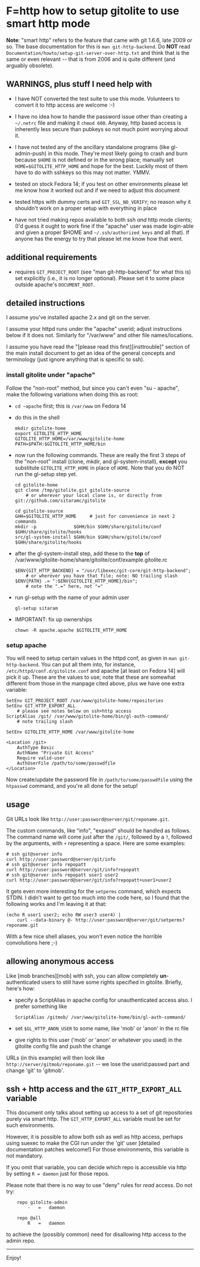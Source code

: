 # F=http how to setup gitolite to use smart http mode

**Note**: "smart http" refers to the feature that came with git 1.6.6, late
2009 or so.  The base documentation for this is `man git-http-backend`.  Do
**NOT** read `Documentation/howto/setup-git-server-over-http.txt` and think
that is the same or even relevant -- that is from 2006 and is quite different
(and arguably obsolete).

## WARNINGS, plus stuff I need help with

  * I have NOT converted the test suite to use this mode.  Volunteers to
    convert it to http access are welcome :-)

  * I have no idea how to handle the password issue other than creating a
    `~/.netrc` file and making it `chmod 600`.  Anyway, http based access is
    inherently less secure than pubkeys so not much point worrying about it.

  * I have not tested any of the ancillary standalone programs (like
    gl-admin-push) in this mode.  They're most likely going to crash and burn
    because `$HOME` is not defined or in the wrong place; manually set
    `HOME=$GITOLITE_HTTP_HOME` and hope for the best.  Luckily most of them
    have to do with sshkeys so this may not matter.  YMMV.

  * tested on stock Fedora 14; if you test on other environments please let me
    know how it worked out and if we need to adjust this document

  * tested https with dummy certs and `GIT_SSL_NO_VERIFY`; no reason why it
    shouldn't work on a proper setup with everything in place

  * have not tried making repos available to both ssh *and* http mode clients;
    (I'd guess it ought to work fine if the "apache" user was made login-able
    and given a proper $HOME and `~/.ssh/authorized_keys` and all that).  If
    anyone has the energy to try that please let me know how that went.

## additional requirements

  * requires `GIT_PROJECT_ROOT` (see "man git-http-backend" for what this is)
    set explicitly (i.e., it is no longer optional).  Please set it to some
    place outside apache's `DOCUMENT_ROOT`.

## detailed instructions

I assume you've installed apache 2.x and git on the server.

I assume your httpd runs under the "apache" userid; adjust instructions below
if it does not.  Similarly for "/var/www" and other file names/locations.

I assume you have read the "[please read this first][insttrouble]" section of the
main install document to get an idea of the general concepts and terminology
(just ignore anything that is specific to ssh).

### install gitolite under "apache"

Follow the "non-root" method, but since you can't even "su - apache", make the
following variations when doing this as root:

  * `cd ~apache` first; this is `/var/www` on Fedora 14

  * do this in the shell

        mkdir gitolite-home
        export GITOLITE_HTTP_HOME
        GITOLITE_HTTP_HOME=/var/www/gitolite-home
        PATH=$PATH:$GITOLITE_HTTP_HOME/bin

  * now run the following commands.  These are really the first 3 steps of the
    "non-root" install (clone, mkdir, and gl-system-install), **except** you
    substitute `GITOLITE_HTTP_HOME` in place of `HOME`.  Note that you do NOT
    run the gl-setup step yet.

        cd gitolite-home
        git clone /tmp/gitolite.git gitolite-source
            # or wherever your local clone is, or directly from git://github.com/sitaramc/gitolite

        cd gitolite-source
        GHH=$GITOLITE_HTTP_HOME     # just for convenience in next 2 commands
        mkdir -p              $GHH/bin $GHH/share/gitolite/conf $GHH/share/gitolite/hooks
        src/gl-system-install $GHH/bin $GHH/share/gitolite/conf $GHH/share/gitolite/hooks

  * after the gl-system-install step, add these to the **top** of
    /var/www/gitolite-home/share/gitolite/conf/example.gitolite.rc

        $ENV{GIT_HTTP_BACKEND} = "/usr/libexec/git-core/git-http-backend";
            # or wherever you have that file; note: NO trailing slash
        $ENV{PATH} .= ":$ENV{GITOLITE_HTTP_HOME}/bin";
            # note the ".=" here, not "="

  * run gl-setup with the name of your admin user

        gl-setup sitaram

  * IMPORTANT: fix up ownerships

        chown -R apache.apache $GITOLITE_HTTP_HOME

### setup apache

You will need to setup certain values in the httpd conf, as given in `man
git-http-backend`.  You can put all them into, for instance,
`/etc/httpd/conf.d/gitolite.conf` and apache [at least on Fedora 14] will pick
it up.  These are the values to use; note that these are somewhat different
from those in the manpage cited above, plus we have one extra variable:

    SetEnv GIT_PROJECT_ROOT /var/www/gitolite-home/repositories
    SetEnv GIT_HTTP_EXPORT_ALL
        # please see notes below on ssh+http access
    ScriptAlias /git/ /var/www/gitolite-home/bin/gl-auth-command/
        # note trailing slash

    SetEnv GITOLITE_HTTP_HOME /var/www/gitolite-home

    <Location /git>
        AuthType Basic
        AuthName "Private Git Access"
        Require valid-user
        AuthUserFile /path/to/some/passwdfile
    </Location>

Now create/update the password file in `/path/to/some/passwdfile` using the
`htpasswd` command, and you're all done for the setup!

## usage

Git URLs look like `http://user:password@server/git/reponame.git`.

The custom commands, like "info", "expand" should be handled as follows.  The
command name will come just after the `/git/`, followed by a `?`, followed by
the arguments, with `+` representing a space.  Here are some examples:

    # ssh git@server info
    curl http://user:password@server/git/info
    # ssh git@server info repopatt
    curl http://user:password@server/git/info?repopatt
    # ssh git@server info repopatt user1 user2
    curl http://user:password@server/git/info?repopatt+user1+user2

It gets even more interesting for the `setperms` command, which expects STDIN.
I didn't want to get too much into the code here, so I found that the
following works and I'm leaving it at that:

    (echo R user1 user2; echo RW user3 user4) |
        curl --data-binary @- http://user:password@server/git/setperms?reponame.git

With a few nice shell aliases, you won't even notice the horrible convolutions
here ;-)

## allowing anonymous access

Like [mob branches][mob] with ssh, you can allow completely
**un**-authenticated users to still have some rights specified in gitolite.
Briefly, here's how:

  * specify a ScriptAlias in apache config for unauthenticated access also.  I
    prefer something like

        ScriptAlias /gitmob/ /var/www/gitolite-home/bin/gl-auth-command/

  * set `$GL_HTTP_ANON_USER` to some name, like 'mob' or 'anon' in the rc file

  * give rights to this user ('mob' or 'anon' or whatever you used) in the
    gitolite config file and push the change

URLs (in this example) will then look like `http://server/gitmob/reponame.git`
-- we lose the userid:passwd part and change 'git' to 'gitmob'.

## ssh + http access and the `GIT_HTTP_EXPORT_ALL` variable

This document only talks about setting up access to a set of git repositories
purely via smart http.  The `GIT_HTTP_EXPORT_ALL` variable must be set for
such environments.

However, it is possible to allow both ssh as well as http access, perhaps
using suexec to make the CGI run under the 'git' user [detailed documentation
patches welcome!]  For those environments, this variable is not mandatory.

If you omit that variable, you can decide which repo is accessible via http by
setting `R = daemon` just for those repos.

Please note that there is no way to use "deny" rules for *read* access.  Do
not try:

        repo gitolite-admin
            -   =   daemon

        repo @all
            R   =   daemon

to achieve the (possibly common) need for disallowing http access to the admin
repo.

----

Enjoy!
